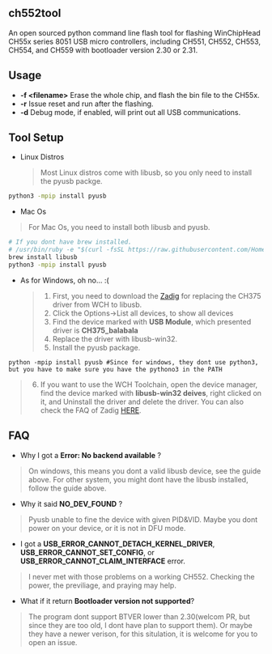 ch552tool
------------

An open sourced python command line flash tool for flashing WinChipHead CH55x series 8051 USB micro controllers, including CH551, CH552, CH553, CH554, and CH559  with bootloader version 2.30 or 2.31.

Usage
------------
* __-f \<filename\>__ Erase the whole chip, and flash the bin file to the CH55x.
* __-r__ Issue reset and run after the flashing.
* __-d__ Debug mode, if enabled, will print out all USB communications.

Tool Setup
------------
* Linux Distros
  > Most Linux distros come with libusb, so you only need to install the pyusb packge.
```bash
python3 -mpip install pyusb
```

* Mac Os
 > For Mac Os, you need to install both libusb and pyusb.

```bash
# If you dont have brew installed.
# /usr/bin/ruby -e "$(curl -fsSL https://raw.githubusercontent.com/Homebrew/install/master/install)"
brew install libusb
python3 -mpip install pyusb
```

* As for Windows, oh no... :(
  > 1. First, you need to download the [Zadig](https://zadig.akeo.ie/) for replacing the CH375 driver from WCH to libusb.
  > 2. Click the Options->List all devices, to show all devices
  > 3. Find the device marked with __USB Module__, which presented driver is __CH375_balabala__
  > 4. Replace the driver with libusb-win32.
  > 5. Install the pyusb package.
 ```
 python -mpip install pyusb #Since for windows, they dont use python3, but you have to make sure you have the pythono3 in the PATH
 ```
  > 6. If you want to use the WCH Toolchain, open the device manager, find the device marked with __libusb-win32 deives__, right clicked on it, and Uninstall the driver and delete the driver. You can also check the FAQ of Zadig [HERE](https://github.com/pbatard/libwdi/wiki/Zadig).
  
 FAQ
 ---------
 * Why I got a __Error: No backend available__ ?
 > On windows, this means you dont a valid libusb device, see the guide above. For other system, you might dont have the libusb installed, follow the guide above.
 
 * Why it said __NO_DEV_FOUND__ ?
 > Pyusb unable to fine the device with given PID&VID. Maybe you dont power on your device, or it is not in DFU mode.
 
 * I got a __USB_ERROR_CANNOT_DETACH_KERNEL_DRIVER__, __USB_ERROR_CANNOT_SET_CONFIG__, or __USB_ERROR_CANNOT_CLAIM_INTERFACE__ error.
 > I never met with those problems on a working CH552. Checking the power, the previliage, and praying may help.
 
 * What if it return __Bootloader version not supported__?
 > The program dont support BTVER lower than 2.30(welcom PR, but since they are too old, I dont have plan to support them). Or maybe they have a newer verison, for this situlation, it is welcome for you to open an issue.
